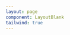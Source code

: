 ```yaml
---
layout: page
component: LayoutBlank
tailwind: true
---
```


<script setup>
import ExamplePhoneInput from './ExamplePhoneInput.vue';
</script>

<ExamplePhoneInput />
